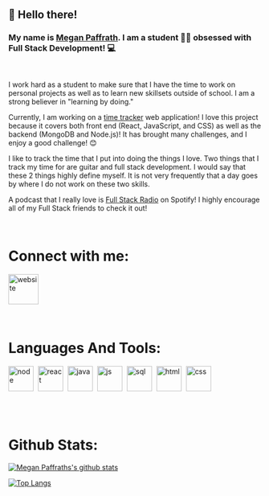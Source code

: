 ## 👋   Hello there!
### My name is [Megan Paffrath](http://meganpaffrath.com). I am a student 👩‍💻 obsessed with Full Stack Development! 💻

<br/>

I work hard as a student to make sure that I have the time to work on personal projects as well as to learn new skillsets outside of school. I am a strong believer in "learning by doing."

Currently, I am working on a [time tracker](https://github.com/MeganPaffrath/time-tracker) web application! I love this project because it covers both front end (React, JavaScript, and CSS) as well as the backend (MongoDB and Node.js)! It has brought many challenges, and I enjoy a good challenge! 😊

I like to track the time that I put into doing the things I love. Two things that I track my time for are guitar and full stack development. I would say that these 2 things highly define myself. It is not very frequently that a day goes by where I do not work on these two skills.

A podcast that I really love is [Full Stack Radio](https://open.spotify.com/show/0Ddvex5OtYOvhyyK6ckG3A?si=ObO2qntkSC6JapsPKRdW9Q) on Spotify! I highly encourage all of my Full Stack friends to check it out!

</br>

# Connect with me:
[<img alt="website" width="60px" src="https://www.flaticon.com/svg/static/icons/svg/1409/1409945.svg" />](https://www.linkedin.com/in/meganpaffrath/)

</br>

# Languages And Tools:
<img alt="node" width="50px" style="margin-right: 5px" src="https://www.flaticon.com/svg/static/icons/svg/919/919825.svg" />
<img alt="react" width="50px" style="margin-right: 5px" src="https://www.flaticon.com/svg/static/icons/svg/919/919851.svg" />
<img alt="java" width="50px" style="margin-right: 5px" src="https://www.flaticon.com/svg/static/icons/svg/919/919854.svg" />
<img alt="js" width="50px" style="margin-right: 5px" src="https://www.flaticon.com/svg/static/icons/svg/2721/2721272.svg" />
<img alt="sql" width="50px" style="margin-right: 5px" src="https://www.flaticon.com/svg/static/icons/svg/2306/2306173.svg" />
<img alt="html" width="50px" style="margin-right: 5px" src="https://www.flaticon.com/svg/static/icons/svg/3143/3143482.svg" />
<img alt="css" width="50px" style="margin-right: 5px" src="https://www.flaticon.com/svg/static/icons/svg/2306/2306041.svg" />

</br></br>

# Github Stats:
[![Megan Paffraths's github stats](https://github-readme-stats.vercel.app/api?username=meganpaffrath&theme=omni&hide=contribs)](https://github.com/anuraghazra/github-readme-stats)

[![Top Langs](https://github-readme-stats.vercel.app/api/top-langs/?username=meganpaffrath&layout=compact)](https://github.com/anuraghazra/github-readme-stats)